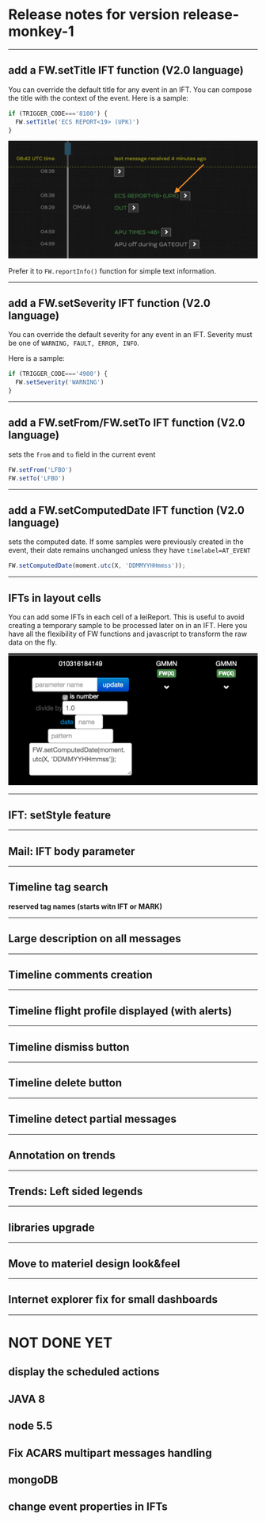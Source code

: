 # Release notes for version release-monkey-1
----

## add a FW.setTitle IFT function (V2.0 language)

You can override the default title for any event in an IFT. You can compose the title with the context of the event. Here is a sample:

```javascript
if (TRIGGER_CODE==='8100') {
  FW.setTitle('ECS REPORT<19> (UPK)')
}
```

![timeline rendering](img/setTitle.png)

Prefer it to `FW.reportInfo()` function for simple text information.

----
## add a FW.setSeverity IFT function (V2.0 language)


You can override the default severity for any event in an IFT. Severity must be one of `WARNING, FAULT, ERROR, INFO`.

Here is a sample:

```javascript
if (TRIGGER_CODE==='4900') {
  FW.setSeverity('WARNING')
}
```


----
## add a FW.setFrom/FW.setTo IFT function (V2.0 language)

sets the `from` and `to` field in the current event
```javascript
FW.setFrom('LFBO')
FW.setTo('LFBO')
```
----

## add a FW.setComputedDate IFT function (V2.0 language)

sets the computed date. If some samples were previously created in the event, their date remains unchanged unless they have `timelabel=AT_EVENT`

```javascript
FW.setComputedDate(moment.utc(X, 'DDMMYYHHmmss'));
```
----
## IFTs in layout cells
You can add some IFTs in each cell of a IeiReport. This is useful to avoid creating a temporary sample to be processed later on in an IFT. Here you have all the flexibility of FW functions and javascript to transform the raw data on the fly.

![timeline rendering](img/ieiParamFormula.png)

----


## IFT: setStyle feature
---


## Mail: IFT body parameter
---


## Timeline tag search

**reserved tag names (starts witn IFT or MARK)**

---

## Large description on all messages
---

## Timeline comments creation
---

## Timeline flight profile displayed (with alerts)
---

## Timeline dismiss button
---

## Timeline delete button
---

## Timeline detect partial messages
---

## Annotation on trends

---
## Trends: Left sided legends

---

## libraries upgrade

---

## Move to materiel design look&feel
---

## Internet explorer fix for small dashboards
---



# NOT DONE YET

## display the scheduled actions

## JAVA 8

## node 5.5

## Fix ACARS multipart messages handling

## mongoDB

## change event properties in IFTs
